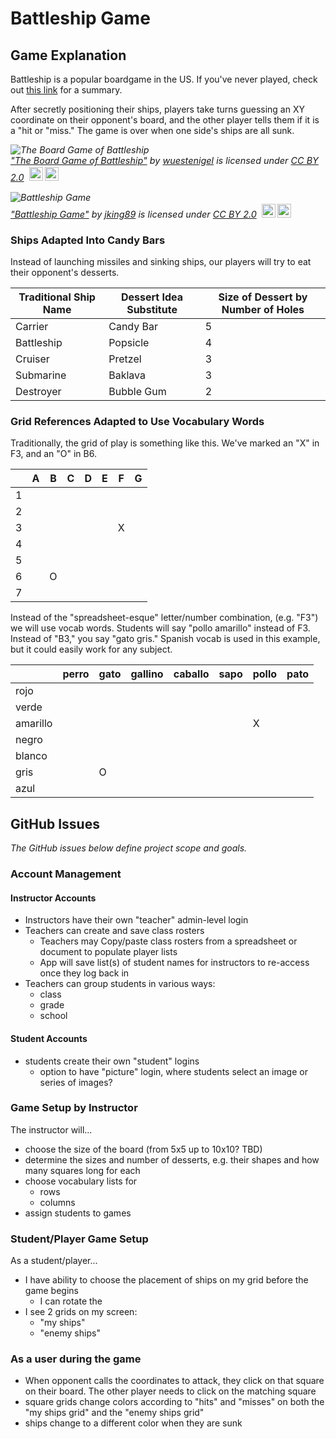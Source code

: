 # Battleship Game

## Game Explanation

Battleship is a popular boardgame in the US. If you've never played, check out [this link](https://www.thesprucecrafts.com/the-basic-rules-of-battleship-411069) for a summary.

After secretly positioning their ships, players take turns guessing an XY coordinate on their opponent's board, and the other player tells them if it is a "hit or "miss." The game is over when one side's ships are all sunk.

<p style="font-size: 0.9rem;font-style: italic;"><img style="display: block;" src="https://live.staticflickr.com/1961/45547345711_e2701f67b0_b.jpg" alt="The Board Game of Battleship"><a href="https://www.flickr.com/photos/30478819@N08/45547345711">"The Board Game of Battleship"</a><span> by <a href="https://www.flickr.com/photos/30478819@N08">wuestenigel</a></span> is licensed under <a href="https://creativecommons.org/licenses/by/2.0/?ref=openverse&atype=html" style="margin-right: 5px;">CC BY 2.0</a><a href="https://creativecommons.org/licenses/by/2.0/?ref=openverse&atype=html" target="_blank" rel="noopener noreferrer" style="display: inline-block;white-space: none;margin-top: 2px;margin-left: 3px;height: 22px !important;"><img style="height: inherit;margin-right: 3px;display: inline-block;" src="https://search.creativecommons.org/static/img/cc_icon.svg?image_id=f470f047-1729-426c-807f-1a1f6a370acd" /><img style="height: inherit;margin-right: 3px;display: inline-block;" src="https://search.creativecommons.org/static/img/cc-by_icon.svg" /></a></p>

<p style="font-size: 0.9rem;font-style: italic;"><img style="display: block;" src="https://live.staticflickr.com/1333/1363094393_0a8809b006_b.jpg" alt="Battleship Game"><a href="https://www.flickr.com/photos/28446991@N00/1363094393">"Battleship Game"</a><span> by <a href="https://www.flickr.com/photos/28446991@N00">jking89</a></span> is licensed under <a href="https://creativecommons.org/licenses/by/2.0/?ref=openverse&atype=html" style="margin-right: 5px;">CC BY 2.0</a><a href="https://creativecommons.org/licenses/by/2.0/?ref=openverse&atype=html" target="_blank" rel="noopener noreferrer" style="display: inline-block;white-space: none;margin-top: 2px;margin-left: 3px;height: 22px !important;"><img style="height: inherit;margin-right: 3px;display: inline-block;" src="https://search.creativecommons.org/static/img/cc_icon.svg?image_id=2a6ab5a3-3717-4bef-bf35-2899c2a8aaf6" /><img style="height: inherit;margin-right: 3px;display: inline-block;" src="https://search.creativecommons.org/static/img/cc-by_icon.svg" /></a></p>

### Ships Adapted Into Candy Bars

Instead of launching missiles and sinking ships, our players will try to eat their opponent's desserts.

| Traditional Ship Name | Dessert Idea Substitute | Size of Dessert by Number of Holes |
| --------------------- | ----------------------- | ---------------------------------- |
| Carrier               | Candy Bar               | 5                                  |
| Battleship            | Popsicle                | 4                                  |
| Cruiser               | Pretzel                 | 3                                  |
| Submarine             | Baklava                 | 3                                  |
| Destroyer             | Bubble Gum              | 2                                  |

### Grid References Adapted to Use Vocabulary Words

Traditionally, the grid of play is something like this. We've marked an "X" in F3, and an "O" in B6.

|     | A   | B   | C   | D   | E   | F   | G   |
| --- | --- | --- | --- | --- | --- | --- | --- |
| 1   |     |     |     |     |     |     |     |
| 2   |     |     |     |     |     |     |     |
| 3   |     |     |     |     |     | X   |     |
| 4   |     |     |     |     |     |     |     |
| 5   |     |     |     |     |     |     |     |
| 6   |     | O   |     |     |     |     |     |
| 7   |     |     |     |     |     |     |     |

Instead of the "spreadsheet-esque" letter/number combination, (e.g. "F3") we will use vocab words. Students will say "pollo amarillo" instead of F3. Instead of "B3," you say "gato gris." Spanish vocab is used in this example, but it could easily work for any subject.

|          | perro | gato | gallino | caballo | sapo | pollo | pato |
| -------- | ----- | ---- | ------- | ------- | ---- | ----- | ---- |
| rojo     |       |      |         |         |      |       |      |
| verde    |       |      |         |         |      |       |      |
| amarillo |       |      |         |         |      | X     |      |
| negro    |       |      |         |         |      |       |      |
| blanco   |       |      |         |         |      |       |      |
| gris     |       | O    |         |         |      |       |      |
| azul     |       |      |         |         |      |       |      |

## GitHub Issues

_The GitHub issues below define project scope and goals._

### Account Management

#### Instructor Accounts

-   Instructors have their own "teacher" admin-level login
-   Teachers can create and save class rosters
    -   Teachers may Copy/paste class rosters from a spreadsheet or document to populate player lists
    -   App will save list(s) of student names for instructors to re-access once they log back in
-   Teachers can group students in various ways:
    -   class
    -   grade
    -   school

#### Student Accounts

-   students create their own "student" logins
    -   option to have "picture" login, where students select an image or series of images?

### Game Setup by Instructor

The instructor will...

-   choose the size of the board (from 5x5 up to 10x10? TBD)
-   determine the sizes and number of desserts, e.g. their shapes and how many squares long for each
-   choose vocabulary lists for
    -   rows
    -   columns
-   assign students to games

### Student/Player Game Setup

As a student/player...

-   I have ability to choose the placement of ships on my grid before the game begins
    -   I can rotate the
-   I see 2 grids on my screen:
    -   "my ships"
    -   "enemy ships"

### As a user during the game

-   When opponent calls the coordinates to attack, they click on that square on their board. The other player needs to click on the matching square
-   square grids change colors according to "hits" and "misses" on both the "my ships grid" and the "enemy ships grid"
-   ships change to a different color when they are sunk
